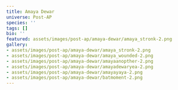 ```yaml
---
title: Amaya Dewar
universe: Post-AP
species: ''
tags: []
bio: ''
featured: assets/images/post-ap/amaya-dewar/amaya_stronk-2.png
gallery:
- assets/images/post-ap/amaya-dewar/amaya_stronk-2.png
- assets/images/post-ap/amaya-dewar/amaya_wounded-2.png
- assets/images/post-ap/amaya-dewar/amayaanopther-2.png
- assets/images/post-ap/amaya-dewar/amayadewaryea-2.png
- assets/images/post-ap/amaya-dewar/amayayaya-2.png
- assets/images/post-ap/amaya-dewar/batmoment-2.png
---
```

